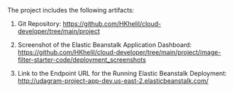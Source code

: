 The project includes the following artifacts:

1. Git Repository: https://github.com/HKhelil/cloud-developer/tree/main/project 

2. Screenshot of the Elastic Beanstalk Application Dashboard: https://github.com/HKhelil/cloud-developer/tree/main/project/image-filter-starter-code/deployment_screenshots 

3. Link to the Endpoint URL for the Running Elastic Beanstalk Deployment: http://udagram-project-app-dev.us-east-2.elasticbeanstalk.com/
